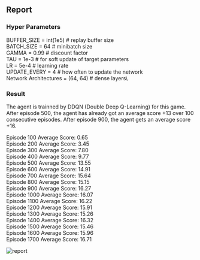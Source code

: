 ## Report
### Hyper Parameters
BUFFER_SIZE = int(1e5)  # replay buffer size\
BATCH_SIZE = 64  # minibatch size\
GAMMA = 0.99  # discount factor\
TAU = 1e-3  # for soft update of target parameters\
LR = 5e-4  # learning rate\
UPDATE_EVERY = 4  # how often to update the network\
Network Architectures = (64, 64) # dense layers\

### Result
The agent is trainned by DDQN (Double Deep Q-Learning) for this game. After episode 500, the agent has already got an average score +13 over 100 consecutive episodes.
After episode 900, the agent gets an average score +16.

Episode 100	Average Score: 0.65\
Episode 200	Average Score: 3.45\
Episode 300	Average Score: 7.80\
Episode 400	Average Score: 9.77\
Episode 500	Average Score: 13.55\
Episode 600	Average Score: 14.91\
Episode 700	Average Score: 15.64\
Episode 800	Average Score: 15.15\
Episode 900	Average Score: 16.27\
Episode 1000	Average Score: 16.07\
Episode 1100	Average Score: 16.22\
Episode 1200	Average Score: 15.91\
Episode 1300	Average Score: 15.26\
Episode 1400	Average Score: 16.32\
Episode 1500	Average Score: 15.46\
Episode 1600	Average Score: 15.96\
Episode 1700	Average Score: 16.71

![report](https://github.com/vetludo/ddqn-mlagent/blob/master/assets/report.png?raw=true)
